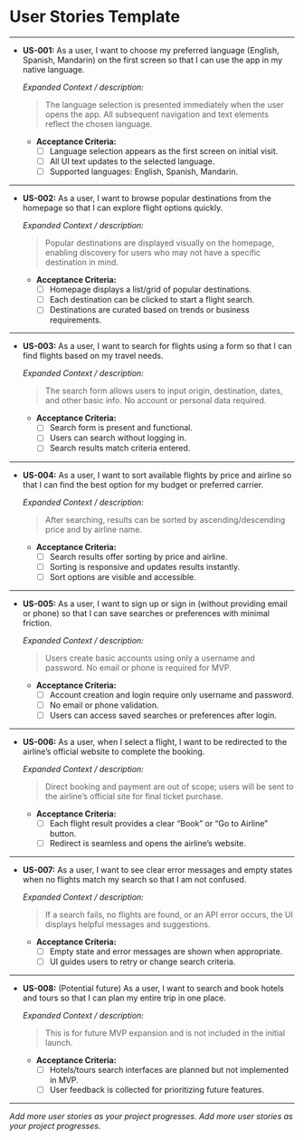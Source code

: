# User Stories Template

---

- **US-001:** As a user, I want to choose my preferred language (English, Spanish, Mandarin) on the first screen so that I can use the app in my native language.

  _Expanded Context / description:_
  > The language selection is presented immediately when the user opens the app. All subsequent navigation and text elements reflect the chosen language.

  - **Acceptance Criteria:**
    - [ ] Language selection appears as the first screen on initial visit.
    - [ ] All UI text updates to the selected language.
    - [ ] Supported languages: English, Spanish, Mandarin.

---

- **US-002:** As a user, I want to browse popular destinations from the homepage so that I can explore flight options quickly.

  _Expanded Context / description:_
  > Popular destinations are displayed visually on the homepage, enabling discovery for users who may not have a specific destination in mind.

  - **Acceptance Criteria:**
    - [ ] Homepage displays a list/grid of popular destinations.
    - [ ] Each destination can be clicked to start a flight search.
    - [ ] Destinations are curated based on trends or business requirements.

---

- **US-003:** As a user, I want to search for flights using a form so that I can find flights based on my travel needs.

  _Expanded Context / description:_
  > The search form allows users to input origin, destination, dates, and other basic info. No account or personal data required.

  - **Acceptance Criteria:**
    - [ ] Search form is present and functional.
    - [ ] Users can search without logging in.
    - [ ] Search results match criteria entered.

---

- **US-004:** As a user, I want to sort available flights by price and airline so that I can find the best option for my budget or preferred carrier.

  _Expanded Context / description:_
  > After searching, results can be sorted by ascending/descending price and by airline name.

  - **Acceptance Criteria:**
    - [ ] Search results offer sorting by price and airline.
    - [ ] Sorting is responsive and updates results instantly.
    - [ ] Sort options are visible and accessible.

---

- **US-005:** As a user, I want to sign up or sign in (without providing email or phone) so that I can save searches or preferences with minimal friction.

  _Expanded Context / description:_
  > Users create basic accounts using only a username and password. No email or phone is required for MVP.

  - **Acceptance Criteria:**
    - [ ] Account creation and login require only username and password.
    - [ ] No email or phone validation.
    - [ ] Users can access saved searches or preferences after login.

---

- **US-006:** As a user, when I select a flight, I want to be redirected to the airline’s official website to complete the booking.

  _Expanded Context / description:_
  > Direct booking and payment are out of scope; users will be sent to the airline’s official site for final ticket purchase.

  - **Acceptance Criteria:**
    - [ ] Each flight result provides a clear “Book” or “Go to Airline” button.
    - [ ] Redirect is seamless and opens the airline’s website.

---

- **US-007:** As a user, I want to see clear error messages and empty states when no flights match my search so that I am not confused.

  _Expanded Context / description:_
  > If a search fails, no flights are found, or an API error occurs, the UI displays helpful messages and suggestions.

  - **Acceptance Criteria:**
    - [ ] Empty state and error messages are shown when appropriate.
    - [ ] UI guides users to retry or change search criteria.

---

- **US-008:** (Potential future) As a user, I want to search and book hotels and tours so that I can plan my entire trip in one place.

  _Expanded Context / description:_
  > This is for future MVP expansion and is not included in the initial launch.

  - **Acceptance Criteria:**
    - [ ] Hotels/tours search interfaces are planned but not implemented in MVP.
    - [ ] User feedback is collected for prioritizing future features.

---

_Add more user stories as your project progresses._
_Add more user stories as your project progresses._
